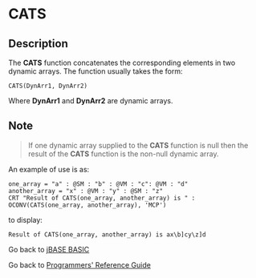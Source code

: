 # CATS

<PageHeader />

## Description

The **CATS** function concatenates the corresponding elements in two dynamic arrays. The function usually takes the form:

```
CATS(DynArr1, DynArr2)
```

Where **DynArr1** and **DynArr2** are dynamic arrays.

## Note

> If one dynamic array supplied to the **CATS** function is null then the result of the **CATS** function is the non-null dynamic array.

An example of use is as:

```
one_array = "a" : @SM : "b" : @VM : "c": @VM : "d"
another_array = "x" : @VM : "y" : @SM : "z"
CRT "Result of CATS(one_array, another_array) is " : OCONV(CATS(one_array, another_array), 'MCP')
```

to display:

```
Result of CATS(one_array, another_array) is ax\b]cy\z]d
```

Go back to [jBASE BASIC](./../README.md)

Go back to [Programmers' Reference Guide](./../../reference-guides/jbc/README.md)

  
<PageFooter />
